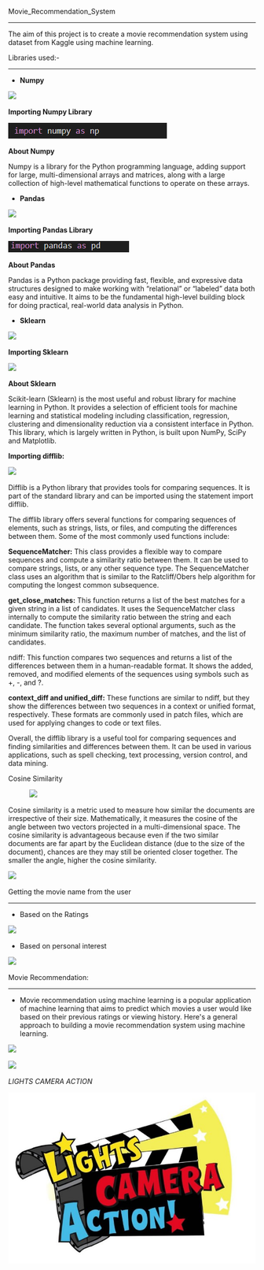 Movie\_Recommendation\_System

-----
The aim of this project is to  create a movie recommendation system using dataset from Kaggle using machine learning.

Libraries used:-

-----
- **Numpy**

![](Aspose.Words.76a62991-d371-4a88-adef-d85993d0d18d.001.png)

**Importing Numpy Library**

![](Aspose.Words.76a62991-d371-4a88-adef-d85993d0d18d.002.png)

**About Numpy**

Numpy is a library for the Python programming language, adding support for large, multi-dimensional arrays and matrices, along with a large collection of high-level mathematical functions to operate on these arrays.

- **Pandas**

![](Aspose.Words.76a62991-d371-4a88-adef-d85993d0d18d.003.png)

**Importing Pandas Library**

![](Aspose.Words.76a62991-d371-4a88-adef-d85993d0d18d.004.png)

**About Pandas**

Pandas is a Python package providing fast, flexible, and expressive data structures designed to make working with “relational” or “labeled” data both easy and intuitive. It aims to be the fundamental high-level building block for doing practical, real-world data analysis in Python.

- **Sklearn**

![](Aspose.Words.76a62991-d371-4a88-adef-d85993d0d18d.005.png)

**Importing Sklearn**

![](Aspose.Words.76a62991-d371-4a88-adef-d85993d0d18d.006.png)

**About Sklearn**

Scikit-learn (Sklearn) is the most useful and robust library for machine learning in Python. It provides a selection of efficient tools for machine learning and statistical modeling including classification, regression, clustering and dimensionality reduction via a consistent interface in Python. This library, which is largely written in Python, is built upon NumPy, SciPy and Matplotlib.

**Importing difflib:**

![](Aspose.Words.76a62991-d371-4a88-adef-d85993d0d18d.007.png)

Difflib is a Python library that provides tools for comparing sequences. It is part of the standard library and can be imported using the statement import difflib.

The difflib library offers several functions for comparing sequences of elements, such as strings, lists, or files, and computing the differences between them. Some of the most commonly used functions include:

**SequenceMatcher:** This class provides a flexible way to compare sequences and compute a similarity ratio between them. It can be used to compare strings, lists, or any other sequence type. The SequenceMatcher class uses an algorithm that is similar to the Ratcliff/Obers help algorithm for computing the longest common subsequence.

**get\_close\_matches:** This function returns a list of the best matches for a given string in a list of candidates. It uses the SequenceMatcher class internally to compute the similarity ratio between the string and each candidate. The function takes several optional arguments, such as the minimum similarity ratio, the maximum number of matches, and the list of candidates.

ndiff: This function compares two sequences and returns a list of the differences between them in a human-readable format. It shows the added, removed, and modified elements of the sequences using symbols such as +, -, and ?.

**context\_diff and unified\_diff:** These functions are similar to ndiff, but they show the differences between two sequences in a context or unified format, respectively. These formats are commonly used in patch files, which are used for applying changes to code or text files.

Overall, the difflib library is a useful tool for comparing sequences and finding similarities and differences between them. It can be used in various applications, such as spell checking, text processing, version control, and data mining.

Cosine Similarity

`      `![](Aspose.Words.76a62991-d371-4a88-adef-d85993d0d18d.008.png)

Cosine similarity is a metric used to measure how similar the documents are irrespective of their size. Mathematically, it measures the cosine of the angle between two vectors projected in a multi-dimensional space. The cosine similarity is advantageous because even if the two similar documents are far apart by the Euclidean distance (due to the size of the document), chances are they may still be oriented closer together. The smaller the angle, higher the cosine similarity.

![](Aspose.Words.76a62991-d371-4a88-adef-d85993d0d18d.009.png)

Getting the movie name from the user

-----
- Based on the Ratings

![](Aspose.Words.76a62991-d371-4a88-adef-d85993d0d18d.010.png)

- Based on personal interest

![](Aspose.Words.76a62991-d371-4a88-adef-d85993d0d18d.011.png)

Movie Recommendation:

-----
- Movie recommendation using machine learning is a popular application of machine learning that aims to predict which movies a user would like based on their previous ratings or viewing history. Here's a general approach to building a movie recommendation system using machine learning.

![](Aspose.Words.76a62991-d371-4a88-adef-d85993d0d18d.012.png)




![](Aspose.Words.76a62991-d371-4a88-adef-d85993d0d18d.013.png)









*LIGHTS CAMERA ACTION*

![](Aspose.Words.76a62991-d371-4a88-adef-d85993d0d18d.014.jpeg)
